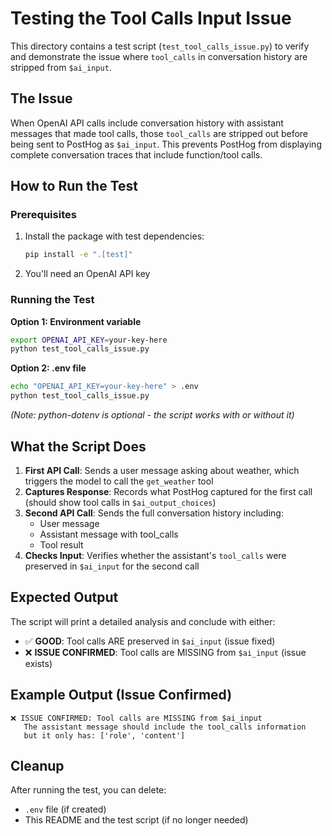 # Testing the Tool Calls Input Issue

This directory contains a test script (`test_tool_calls_issue.py`) to verify and demonstrate the issue where `tool_calls` in conversation history are stripped from `$ai_input`.

## The Issue

When OpenAI API calls include conversation history with assistant messages that made tool calls, those `tool_calls` are stripped out before being sent to PostHog as `$ai_input`. This prevents PostHog from displaying complete conversation traces that include function/tool calls.

## How to Run the Test

### Prerequisites

1. Install the package with test dependencies:
   ```bash
   pip install -e ".[test]"
   ```

2. You'll need an OpenAI API key

### Running the Test

**Option 1: Environment variable**
```bash
export OPENAI_API_KEY=your-key-here
python test_tool_calls_issue.py
```

**Option 2: .env file**
```bash
echo "OPENAI_API_KEY=your-key-here" > .env
python test_tool_calls_issue.py
```

*(Note: python-dotenv is optional - the script works with or without it)*

## What the Script Does

1. **First API Call**: Sends a user message asking about weather, which triggers the model to call the `get_weather` tool
2. **Captures Response**: Records what PostHog captured for the first call (should show tool calls in `$ai_output_choices`)
3. **Second API Call**: Sends the full conversation history including:
   - User message
   - Assistant message with tool_calls
   - Tool result
4. **Checks Input**: Verifies whether the assistant's `tool_calls` were preserved in `$ai_input` for the second call

## Expected Output

The script will print a detailed analysis and conclude with either:

- ✅ **GOOD**: Tool calls ARE preserved in `$ai_input` (issue fixed)
- ❌ **ISSUE CONFIRMED**: Tool calls are MISSING from `$ai_input` (issue exists)

## Example Output (Issue Confirmed)

```
❌ ISSUE CONFIRMED: Tool calls are MISSING from $ai_input
   The assistant message should include the tool_calls information
   but it only has: ['role', 'content']
```

## Cleanup

After running the test, you can delete:
- `.env` file (if created)
- This README and the test script (if no longer needed)

